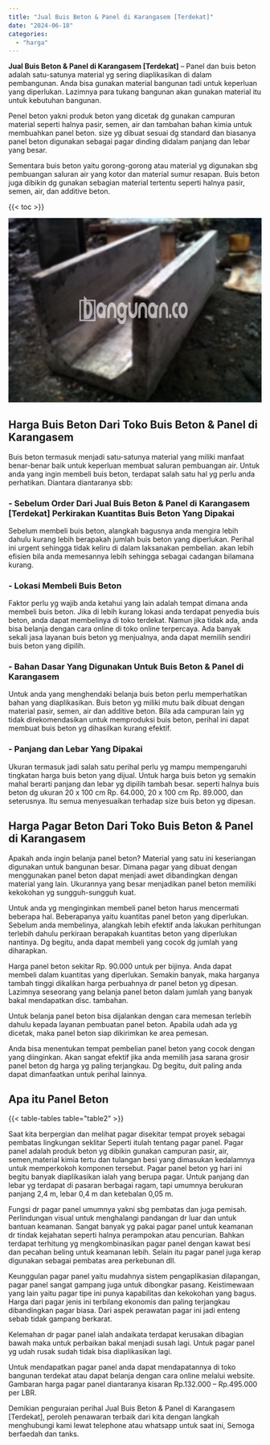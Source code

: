 ```yaml
---
title: "Jual Buis Beton & Panel di Karangasem [Terdekat]"
date: "2024-06-18"
categories: 
  - "harga"
---
```


**Jual Buis Beton & Panel di Karangasem \[Terdekat\]** – Panel dan buis beton adalah satu-satunya material yg sering diaplikasikan di dalam pembangunan. Anda bisa gunakan material bangunan tadi untuk keperluan yang diperlukan. Lazimnya para tukang bangunan akan gunakan material itu untuk kebutuhan bangunan.

Penel beton yakni produk beton yang dicetak dg gunakan campuran material seperti halnya pasir, semen, air dan tambahan bahan kimia untuk membuahkan panel beton. size yg dibuat sesuai dg standard dan biasanya panel beton digunakan sebagai pagar dinding didalam panjang dan lebar yang besar.

Sementara buis beton yaitu gorong-gorong atau material yg digunakan sbg pembuangan saluran air yang kotor dan material sumur resapan. Buis beton juga dibikin dg gunakan sebagian material tertentu seperti halnya pasir, semen, air, dan additive beton.

{{< toc >}}

![Jual Buis Beton & Panel di Karangasem [Terdekat]](/images/jual-panel-buis-beton-murah-34.png)

## Harga Buis Beton Dari Toko Buis Beton & Panel di Karangasem

Buis beton termasuk menjadi satu-satunya material yang miliki manfaat benar-benar baik untuk keperluan membuat saluran pembuangan air. Untuk anda yang ingin membeli buis beton, terdapat salah satu hal yg perlu anda perhatikan. Diantara diantaranya sbb:

### \- Sebelum Order Dari Jual Buis Beton & Panel di Karangasem \[Terdekat\] Perkirakan Kuantitas Buis Beton Yang Dipakai

Sebelum membeli buis beton, alangkah bagusnya anda mengira lebih dahulu kurang lebih berapakah jumlah buis beton yang diperlukan. Perihal ini urgent sehingga tidak keliru di dalam laksanakan pembelian. akan lebih efisien bila anda memesannya lebih sehingga sebagai cadangan bilamana kurang.

### \- Lokasi Membeli Buis Beton

Faktor perlu yg wajib anda ketahui yang lain adalah tempat dimana anda membeli buis beton. Jika di lebih kurang lokasi anda terdapat penyedia buis beton, anda dapat membelinya di toko terdekat. Namun jika tidak ada, anda bisa belanja dengan cara online di toko online terpercaya. Ada banyak sekali jasa layanan buis beton yg menjualnya, anda dapat memilih sendiri buis beton yang dipilih.

### \- Bahan Dasar Yang Digunakan Untuk Buis Beton & Panel di Karangasem

Untuk anda yang menghendaki belanja buis beton perlu memperhatikan bahan yang diaplikasikan. Buis beton yg miliki mutu baik dibuat dengan material pasir, semen, air dan additive beton. Bila ada campuran lain yg tidak direkomendasikan untuk memproduksi buis beton, perihal ini dapat membuat buis beton yg dihasilkan kurang efektif.

### \- Panjang dan Lebar Yang Dipakai

Ukuran termasuk jadi salah satu perihal perlu yg mampu mempengaruhi tingkatan harga buis beton yang dijual. Untuk harga buis beton yg semakin mahal berarti panjang dan lebar yg dipilih tambah besar. seperti halnya buis beton dg ukuran 20 x 100 cm Rp. 64.000, 20 x 100 cm Rp. 89.000, dan seterusnya. Itu semua menyesuaikan terhadap size buis beton yg dipesan.

## Harga Pagar Beton Dari Toko Buis Beton & Panel di Karangasem

Apakah anda ingin belanja panel beton? Material yang satu ini keseriangan digunakan untuk bangunan besar. Dimana pagar yang dibuat dengan menggunakan panel beton dapat menjadi awet dibandingkan dengan material yang lain. Ukurannya yang besar menjadikan panel beton memiliki kekokohan yg sungguh-sungguh kuat.

Untuk anda yg menginginkan membeli panel beton harus mencermati beberapa hal. Beberapanya yaitu kuantitas panel beton yang diperlukan. Sebelum anda membelinya, alangkah lebih efektif anda lakukan perhitungan terlebih dahulu perkiraan berapakah kuantitas beton yang diperlukan nantinya. Dg begitu, anda dapat membeli yang cocok dg jumlah yang diharapkan.

Harga panel beton sekitar Rp. 90.000 untuk per bijinya. Anda dapat membeli dalam kuantitas yang diperlukan. Semakin banyak, maka harganya tambah tinggi dikalikan harga perbuahnya dr panel beton yg dipesan. Lazimnya seseorang yang belanja panel beton dalam jumlah yang banyak bakal mendapatkan disc. tambahan.

Untuk belanja panel beton bisa dijalankan dengan cara memesan terlebih dahulu kepada layanan pembuatan panel beton. Apabila udah ada yg dicetak, maka panel beton siap dikirimkan ke area pemesan.

Anda bisa menentukan tempat pembelian panel beton yang cocok dengan yang diinginkan. Akan sangat efektif jika anda memilih jasa sarana grosir panel beton dg harga yg paling terjangkau. Dg begitu, duit paling anda dapat dimanfaatkan untuk perihal lainnya.

## Apa itu Panel Beton

{{< table-tables table="table2" >}}

Saat kita berpergian dan melihat pagar disekitar tempat proyek sebagai pembatas lingkungan seklitar Seperti itulah tentang pagar panel. Pagar panel adalah produk beton yg dibikin gunakan campuran pasir, air, semen,material kimia tertu dan tulangan besi yang dimasukan kedalamnya untuk memperkokoh komponen tersebut. Pagar panel beton yg hari ini begitu banyak diaplikasikan ialah yang berupa pagar. Untuk panjang dan lebar yg terdapat di pasaran berbagai ragam, tapi umumnya berukuran panjang 2,4 m, lebar 0,4 m dan ketebalan 0,05 m.

Fungsi dr pagar panel umumnya yakni sbg pembatas dan juga pemisah. Perlindungan visual untuk menghalangi pandangan dr luar dan untuk bantuan keamanan. Sangat banyak yg pakai pagar panel untuk keamanan dr tindak kejahatan seperti halnya perampokan atau pencurian. Bahkan terdapat terhitung yg mengkombinasikan pagar panel dengan kawat besi dan pecahan beling untuk keamanan lebih. Selain itu pagar panel juga kerap digunakan sebagai pembatas area perkebunan dll.

Keunggulan pagar panel yaitu mudahnya sistem pengaplikasian dilapangan, pagar panel sangat gampang juga untuk dibongkar pasang. Keistimewaan yang lain yaitu pagar tipe ini punya kapabilitas dan kekokohan yang bagus. Harga dari pagar jenis ini terbilang ekonomis dan paling terjangkau dibandingkan pagar biasa. Dari aspek perawatan pagar ini jadi enteng sebab tidak gampang berkarat.

Kelemahan dr pagar panel ialah andaikata terdapat kerusakan dibagian bawah maka untuk perbaikan bakal menjadi susah lagi. Untuk pagar panel yg udah rusak sudah tidak bisa diaplikasikan lagi.

Untuk mendapatkan pagar panel anda dapat mendapatannya di toko bangunan terdekat atau dapat belanja dengan cara online melalui website. Gambaran harga pagar panel diantaranya kisaran Rp.132.000 – Rp.495.000 per LBR.

Demikian penguraian perihal Jual Buis Beton & Panel di Karangasem \[Terdekat\], peroleh penawaran terbaik dari kita dengan langkah menghubungi kami lewat telephone atau whatsapp untuk saat ini, Semoga berfaedah dan tanks.
